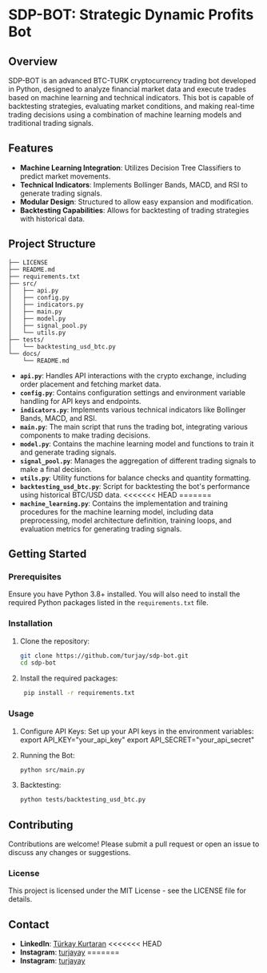 # SDP-BOT: Strategic Dynamic Profits Bot

## Overview

SDP-BOT is an advanced BTC-TURK cryptocurrency trading bot developed in Python, designed to analyze financial market data and execute trades based on machine learning and technical indicators. This bot is capable of backtesting strategies, evaluating market conditions, and making real-time trading decisions using a combination of machine learning models and traditional trading signals.

## Features

- **Machine Learning Integration**: Utilizes Decision Tree Classifiers to predict market movements.
- **Technical Indicators**: Implements Bollinger Bands, MACD, and RSI to generate trading signals.
- **Modular Design**: Structured to allow easy expansion and modification.
- **Backtesting Capabilities**: Allows for backtesting of trading strategies with historical data.

## Project Structure

```
├── LICENSE
├── README.md
├── requirements.txt
├── src/
│   ├── api.py
│   ├── config.py
│   ├── indicators.py
│   ├── main.py
│   ├── model.py
│   ├── signal_pool.py
│   └── utils.py
├── tests/
│   └── backtesting_usd_btc.py
└── docs/
    └── README.md
```

- **`api.py`**: Handles API interactions with the crypto exchange, including order placement and fetching market data.
- **`config.py`**: Contains configuration settings and environment variable handling for API keys and endpoints.
- **`indicators.py`**: Implements various technical indicators like Bollinger Bands, MACD, and RSI.
- **`main.py`**: The main script that runs the trading bot, integrating various components to make trading decisions.
- **`model.py`**: Contains the machine learning model and functions to train it and generate trading signals.
- **`signal_pool.py`**: Manages the aggregation of different trading signals to make a final decision.
- **`utils.py`**: Utility functions for balance checks and quantity formatting.
- **`backtesting_usd_btc.py`**: Script for backtesting the bot's performance using historical BTC/USD data.
<<<<<<< HEAD
=======
- **`machine_learning.py`**: Contains the implementation and training procedures for the machine learning model, including data preprocessing, model architecture definition, training loops, and evaluation metrics for generating trading signals.

## Getting Started

### Prerequisites

Ensure you have Python 3.8+ installed. You will also need to install the required Python packages listed in the `requirements.txt` file.

### Installation

1. Clone the repository:

   ```bash
   git clone https://github.com/turjay/sdp-bot.git
   cd sdp-bot
    ```
2. Install the required packages:
   ```bash
    pip install -r requirements.txt
    ```
### Usage

1. Configure API Keys: Set up your API keys in the environment variables:
    export API_KEY="your_api_key"
    export API_SECRET="your_api_secret"

2. Running the Bot:
    ```bash
    python src/main.py
    ```
3. Backtesting:
    ```bash
    python tests/backtesting_usd_btc.py
    ```
## Contributing

Contributions are welcome! Please submit a pull request or open an issue to discuss any changes or suggestions.

### License

This project is licensed under the MIT License - see the LICENSE file for details.

## Contact

- **LinkedIn**: [Türkay Kurtaran](https://www.linkedin.com/in/türkay-kurtaran-27b660324/)
<<<<<<< HEAD
- **Instagram**: [turjayay](https://www.instagram.com/turjayay/)
=======
- **Instagram**: [turjayay](https://www.instagram.com/turjayay/)
